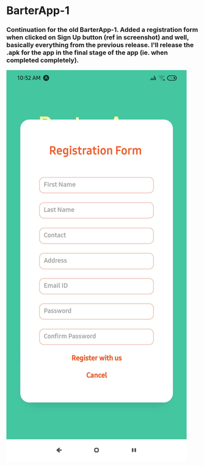 # BarterApp-1

### Continuation for the old BarterApp-1. Added a registration form when clicked on Sign Up button (ref in screenshot) and well, basically everything from the previous release. I'll release the .apk for the app in the final stage of the app (ie. when completed completely).

![screenshot of the registration form](https://github.com/SetuCoder/BarterApp-2/blob/main/screeno%20barterapp2.jpg)
